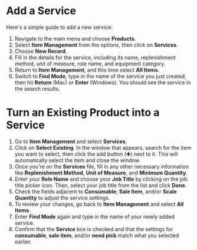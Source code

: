 # Add a Service

Here's a simple guide to add a new service:

1. Navigate to the main menu and choose **Products**.
2. Select **Item Management** from the options, then click on **Services**.
3. Choose **New Record**.
4. Fill in the details for the service, including its name, replenishment method, unit of measure, role name, and equipment category.
5. Return to **Item Management**, and this time select **All Items**.
6. Switch to **Find Mode**, type in the name of the service you just created, then hit **Return** (Mac) or **Enter** (Windows). You should see the service in the search results.
# Turn an Existing Product into a Service

1. Go to **Item Management** and select **Services**.
2. Click on **Select Existing**. In the window that appears, search for the item you want to select, then click the add button (✚) next to it. This will automatically select the item and close the window.
3. Once you're on the **Services** file, fill in any other necessary information like **Replenishment Method**, **Unit of Measure**, and **Minimum Quantity**.
4. Enter your **Role Name** and choose your **Job Title** by clicking on the job title picker icon. Then, select your job title from the list and click **Done**.
5. Check the fields adjacent to **Consumable**, **Sale Item**, and/or **Scale Quantity** to adjust the service settings.
6. To review your changes, go back to **Item Management** and select **All Items**.
7. Enter **Find Mode** again and type in the name of your newly added service.
8. Confirm that the **Service** box is checked and that the settings for **consumable**, **sale item**, and/or **need pick** match what you selected earlier.

